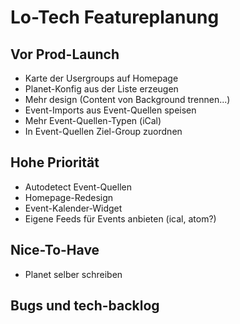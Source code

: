 Lo-Tech Featureplanung
======================

Vor Prod-Launch
---------------

* Karte der Usergroups auf Homepage
* Planet-Konfig aus der Liste erzeugen
* Mehr design (Content von Background trennen...)
* Event-Imports aus Event-Quellen speisen
* Mehr Event-Quellen-Typen (iCal)
* In Event-Quellen Ziel-Group zuordnen

Hohe Priorität
--------------
* Autodetect Event-Quellen
* Homepage-Redesign
* Event-Kalender-Widget
* Eigene Feeds für Events anbieten (ical, atom?)

Nice-To-Have
------------

* Planet selber schreiben


Bugs und tech-backlog
---------------------


